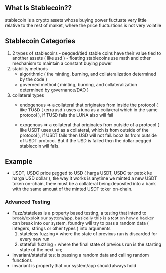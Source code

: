 ## What Is Stablecoin??
  stablecoin is a crypto assets whose buying power fluctuate very little relative to the rest of market, where the price fluctuations is not very volatile

## Stablecoin Categories
  1. 2 types of stablecoins
    - pegged/tied stable coins have their value tied to another assets ( like usd )
    - floating stablecoins use math and other mechanism to maintain a constant buying power 
 2. stability methods
    - algorithmic ( the minting, burning, and collateralization determined by the code )
    - governed method ( minting, burning, and collateralization determined by governance/DAO )
 3. collateral types
    - endogenous => a collateral that originates from inside the protocol ( like TUSD ( terra usd ) uses a luna as a collateral which in the same protocol ), if TUSD fails the LUNA also will fail

    - exogenous => a collateral that originates from outside of a protocol ( like USDT uses usd as a collateral, which is from outside of the protocol ), if USDT fails then USD will not fail. bcoz its from outside of USDT protocol. But if the USD is failed then the dollar pegged stablecoin will fails.

 ## Example
   - USDT, USDC price pegged to USD ( harga USDT, USDC ter patok ke harga USD dollar ), the way it works is anytime we minted a new USDT token on-chain, there must be a collateral being deposited into a bank with the same amount of the minted USDT token on-chain.

### Advanced Testing
 - Fuzz/stateless is a property based testing, a testing that intend to break/exploit our system/app, basically this is a test on how a hacker can break into our system, foundry will try to pass a random data ( integers, strings or other types ) into arguments
   1. stateless fuzzing = where the state of previous run is discarded for every new run
   2. statefull fuzzing = where the final state of previous run is the starting state of the next run;
 - Invariant/stateful test is passing a random data and calling random functions
 - invariant is property that our system/app should always hold


